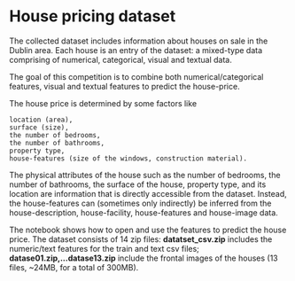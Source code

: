 # House pricing dataset
The collected dataset includes information about houses on sale in the Dublin area. Each house is an entry of the dataset: a mixed-type data comprising of numerical, categorical, visual and textual data.

The goal of this competition is to combine both numerical/categorical features, visual and textual features to predict the house-price.

The house price is determined by some factors like

    location (area),
    surface (size),
    the number of bedrooms,
    the number of bathrooms,
    property type,
    house-features (size of the windows, construction material).
The physical attributes of the house such as the number of bedrooms, the number of bathrooms, the surface of the house, property type, and its location are information that is directly accessible from the dataset.
Instead, the house-features can (sometimes only indirectly) be inferred from the house-description, house-facility, house-features and house-image data.

The notebook shows how to open and use the features to predict the house price.  The dataset consists of 14 zip files: **datatset_csv.zip**  includes the numeric/text features for the train and text csv files;  **datase01.zip,...datase13.zip** include the frontal images of the houses (13 files, ~24MB, for a total of 300MB). 
